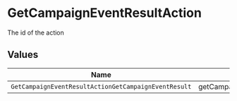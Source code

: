 # GetCampaignEventResultAction

The id of the action


## Values

| Name                                                 | Value                                                |
| ---------------------------------------------------- | ---------------------------------------------------- |
| `GetCampaignEventResultActionGetCampaignEventResult` | getCampaignEventResult                               |